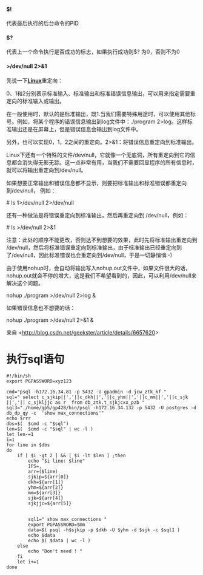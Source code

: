 #### $!

代表最后执行的后台命令的PID

#### $?

代表上一个命令执行是否成功的标志，如果执行成功则$? 为0，否则不为0





####  >/dev/null 2>&1

先说一下[**Linux**](http://lib.csdn.net/base/linux)重定向：

0、1和2分别表示标准输入、标准输出和标准错误信息输出，可以用来指定需要重定向的标准输入或输出。

在一般使用时，默认的是标准输出，既1.当我们需要特殊用途时，可以使用其他标号。例如，将某个程序的错误信息输出到log文件中：./program 2>log。这样标准输出还是在屏幕上，但是错误信息会输出到log文件中。

另外，也可以实现0，1，2之间的重定向。2>&1：将错误信息重定向到标准输出。

Linux下还有一个特殊的文件/dev/null，它就像一个无底洞，所有重定向到它的信息都会消失得无影无踪。这一点非常有用，当我们不需要回显程序的所有信息时，就可以将输出重定向到/dev/null。

如果想要正常输出和错误信息都不显示，则要把标准输出和标准错误都重定向到/dev/null， 例如：

\# ls 1>/dev/null 2>/dev/null

还有一种做法是将错误重定向到标准输出，然后再重定向到 /dev/null，例如：

\# ls >/dev/null 2>&1

注意：此处的顺序不能更改，否则达不到想要的效果，此时先将标准输出重定向到 /dev/null，然后将标准错误重定向到标准输出，由于标准输出已经重定向到了/dev/null，因此标准错误也会重定向到/dev/null，于是一切静悄悄:-)

由于使用nohup时，会自动将输出写入nohup.out文件中，如果文件很大的话，nohup.out就会不停的增大，这是我们不希望看到的，因此，可以利用/dev/null来解决这个问题。

nohup ./program >/dev/null 2>log &

如果错误信息也不想要的话：

nohup ./program >/dev/null 2>&1 &

 

来自 <<http://blog.csdn.net/geekster/article/details/6657620>> 





# 执行sql语句

```shell
#!/bin/sh
export PGPASSWORD=xyz123

cmd="psql -h172.16.34.81 -p 5432 -U gpadmin -d jcw_ztk_kf "
sql=" select c_sjkip||','||c_dkh||','||c_yhm||','||c_mm||','||c_sjk ||','|| c_sjkljjc as r  from db_ztk.t_sjkjcxx_pzb "
sql3="./home/gp5/gp428/bin/psql -h172.16.34.132 -p 5432 -U postgres -d db_dp_qy -c  'show max_connections'"
echo $rrr
dbs=$(  $cmd -c "$sql")
len=$(  $cmd -c "$sql" | wc -l )
let len-=1
i=1
for line in $dbs
do
    if [ $i -gt 2 ] && [ $i -lt $len ] ;then
        echo "$i line: $line"
        IFS=,
        arr=($line)
        sjkip=${arr[0]}
        dkh=${arr[1]}
        yhm=${arr[2]}
        mm=${arr[3]}
        sjk=${arr[4]}
        sjkjjc=${arr[5]}


        sql1=" show max_connections "
        export PGPASSWORD=$mm
        data=$( psql -h$sjkip -p $dkh -U $yhm -d $sjk -c $sql1 )
        echo $data
        echo $( $data | wc -l )
    else
        echo "Don't need ! "
    fi
    let i+=1
done
```

